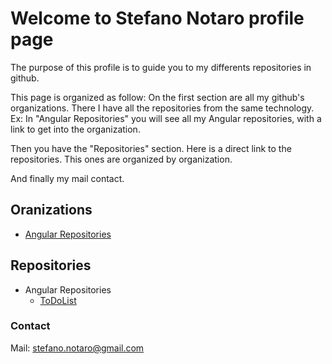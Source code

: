 # Welcome to Stefano Notaro profile page

The purpose of this profile is to guide you to my differents repositories in github.

This page is organized as follow:
  On the first section are all my github's organizations. There I have all the repositories from the same technology. 
  Ex: In "Angular Repositories" you will see all my Angular repositories, with a link to get into the organization.
  
  Then you have the "Repositories" section. 
  Here is a direct link to the repositories. This ones are organized by organization.
  
  And finally my mail contact.

## **Oranizations**

 - [Angular Repositories](https://github.com/StefanoNotaro-AngularRepositories "Angular Repositories")

## **Repositories**

- Angular Repositories
  - [ToDoList](https://github.com/StefanoNotaro-AngularRepositories/ToDoList "To-Do app project")

### **Contact**

Mail: stefano.notaro@gmail.com

